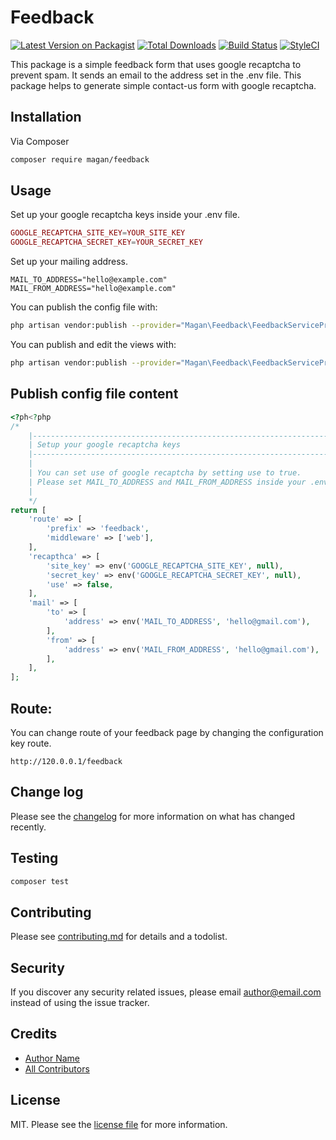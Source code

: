 # Feedback

[![Latest Version on Packagist][ico-version]][link-packagist]
[![Total Downloads][ico-downloads]][link-downloads]
[![Build Status][ico-travis]][link-travis]
[![StyleCI][ico-styleci]][link-styleci]

This package is a simple feedback form that uses google recaptcha to prevent spam. It sends an email to the address set in the .env file.
This package helps to generate simple contact-us form with google recaptcha.
## Installation

Via Composer

```bash
composer require magan/feedback
```

## Usage
Set up your google recaptcha keys inside your .env file.
```php
GOOGLE_RECAPTCHA_SITE_KEY=YOUR_SITE_KEY 
GOOGLE_RECAPTCHA_SECRET_KEY=YOUR_SECRET_KEY
```

Set up your mailing address.
```
MAIL_TO_ADDRESS="hello@example.com"
MAIL_FROM_ADDRESS="hello@example.com"
```
You can publish the config file with:
```bash
php artisan vendor:publish --provider="Magan\Feedback\FeedbackServiceProvider" --tag='feedback-config'
```
You can publish and edit the views with:
```bash
php artisan vendor:publish --provider="Magan\Feedback\FeedbackServiceProvider" --tag='feedback-view'
```
## Publish config file content
```php
<?ph<?php
/*
    |--------------------------------------------------------------------------
    | Setup your google recaptcha keys
    |--------------------------------------------------------------------------
    |
    | You can set use of google recaptcha by setting use to true.
    | Please set MAIL_TO_ADDRESS and MAIL_FROM_ADDRESS inside your .env file.
    |
    */
return [
    'route' => [
        'prefix' => 'feedback',
        'middleware' => ['web'],
    ],
    'recapthca' => [
        'site_key' => env('GOOGLE_RECAPTCHA_SITE_KEY', null),
        'secret_key' => env('GOOGLE_RECAPTCHA_SECRET_KEY', null),
        'use' => false,
    ],
    'mail' => [
        'to' => [
            'address' => env('MAIL_TO_ADDRESS', 'hello@gmail.com'),
        ],
        'from' => [
            'address' => env('MAIL_FROM_ADDRESS', 'hello@gmail.com'),
        ],
    ],
];
```
## Route:
You can change route of your feedback page by changing the configuration key route.
```
http://120.0.0.1/feedback
```
## Change log

Please see the [changelog](changelog.md) for more information on what has changed recently.

## Testing

```bash
composer test
```

## Contributing

Please see [contributing.md](contributing.md) for details and a todolist.

## Security

If you discover any security related issues, please email author@email.com instead of using the issue tracker.

## Credits

- [Author Name][link-author]
- [All Contributors][link-contributors]

## License

MIT. Please see the [license file](license.md) for more information.

[ico-version]: https://img.shields.io/packagist/v/magan/feedback.svg?style=flat-square
[ico-downloads]: https://img.shields.io/packagist/dt/magan/feedback.svg?style=flat-square
[ico-travis]: https://img.shields.io/travis/magan/feedback/master.svg?style=flat-square
[ico-styleci]: https://styleci.io/repos/12345678/shield

[link-packagist]: https://packagist.org/packages/magan/feedback
[link-downloads]: https://packagist.org/packages/magan/feedback
[link-travis]: https://travis-ci.org/magan/feedback
[link-styleci]: https://styleci.io/repos/12345678
[link-author]: https://github.com/magan
[link-contributors]: ../../contributors
